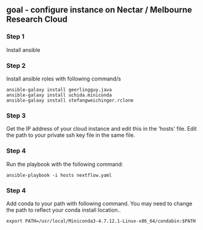 ## goal - configure instance on Nectar / Melbourne Research Cloud

### Step 1
Install ansible

### Step 2
Install ansible roles with following command/s

```
ansible-galaxy install geerlingguy.java
ansible-galaxy install uchida.miniconda
ansible-galaxy install stefangweichinger.rclone
```



### Step 3
Get the IP address of your cloud instance and edit this in the 'hosts' file. Edit the path to your private ssh key file in the same file. 

### Step 4 
Run the playbook with the following command:
```
ansible-playbook -i hosts nextflow.yaml
```
### Step 4 
Add conda to your path with following command. You may need to change the path to reflect your conda install location..
```
export PATH=/usr/local/Miniconda3-4.7.12.1-Linux-x86_64/condabin:$PATH
```